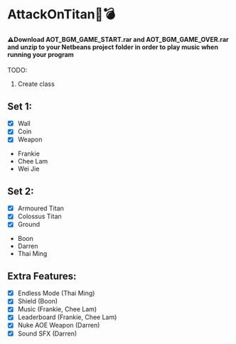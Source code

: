 # AttackOnTitan🔫💣

#### ⚠Download AOT_BGM_GAME_START.rar and AOT_BGM_GAME_OVER.rar and unzip  to your Netbeans project folder in order to play music when running your program

TODO:
1. Create class

## Set 1:
- [x] Wall
- [x] Coin
- [x] Weapon
- Frankie
- Chee Lam
- Wei Jie

## Set 2:
- [x] Armoured Titan
- [x] Colossus Titan
- [x] Ground
- Boon
- Darren
- Thai Ming

## Extra Features:
- [x] Endless Mode (Thai Ming)
- [x] Shield (Boon)
- [x] Music (Frankie, Chee Lam)
- [x] Leaderboard (Frankie, Chee Lam)
- [x] Nuke AOE Weapon (Darren)
- [x] Sound SFX (Darren)
